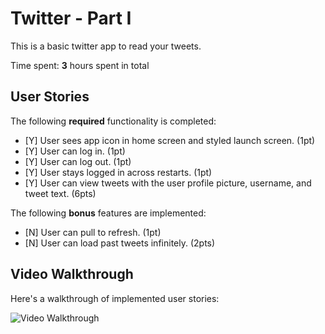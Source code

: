 # Twitter - Part I

This is a basic twitter app to read your tweets.

Time spent: **3** hours spent in total

## User Stories

The following **required** functionality is completed:

- [Y] User sees app icon in home screen and styled launch screen. (1pt)
- [Y] User can log in. (1pt)
- [Y] User can log out. (1pt)
- [Y] User stays logged in across restarts. (1pt)
- [Y] User can view tweets with the user profile picture, username, and tweet text. (6pts)

The following **bonus** features are implemented:

- [N] User can pull to refresh. (1pt)
- [N] User can load past tweets infinitely. (2pts)

## Video Walkthrough

Here's a walkthrough of implemented user stories:

<img src='http://i.imgur.com/link/to/your/gif/file.gif' title='Video Walkthrough' width='' alt='Video Walkthrough' />
